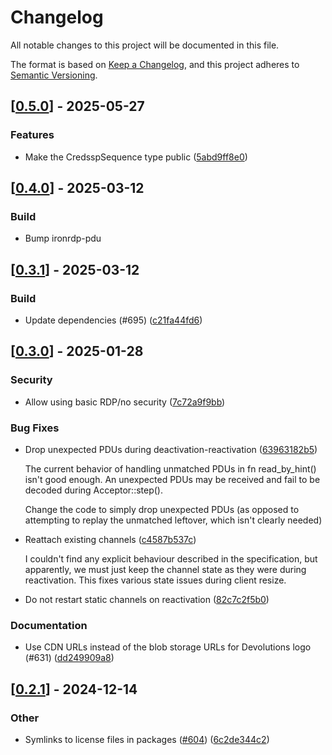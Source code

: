 # Changelog

All notable changes to this project will be documented in this file.

The format is based on [Keep a Changelog](https://keepachangelog.com/en/1.0.0/),
and this project adheres to [Semantic Versioning](https://semver.org/spec/v2.0.0.html).


## [[0.5.0](https://github.com/Devolutions/IronRDP/compare/ironrdp-acceptor-v0.4.0...ironrdp-acceptor-v0.5.0)] - 2025-05-27

### <!-- 1 -->Features

- Make the CredsspSequence type public ([5abd9ff8e0](https://github.com/Devolutions/IronRDP/commit/5abd9ff8e0da8ea48c6747526c4b703a39bf4972)) 



## [[0.4.0](https://github.com/Devolutions/IronRDP/compare/ironrdp-acceptor-v0.3.1...ironrdp-acceptor-v0.4.0)] - 2025-03-12

### <!-- 7 -->Build

- Bump ironrdp-pdu



## [[0.3.1](https://github.com/Devolutions/IronRDP/compare/ironrdp-acceptor-v0.3.0...ironrdp-acceptor-v0.3.1)] - 2025-03-12

### <!-- 7 -->Build

- Update dependencies (#695) ([c21fa44fd6](https://github.com/Devolutions/IronRDP/commit/c21fa44fd6f3c6a6b74788ff68e83133c1314caa)) 


## [[0.3.0](https://github.com/Devolutions/IronRDP/compare/ironrdp-acceptor-v0.2.1...ironrdp-acceptor-v0.3.0)] - 2025-01-28

### <!-- 0 -->Security

- Allow using basic RDP/no security ([7c72a9f9bb](https://github.com/Devolutions/IronRDP/commit/7c72a9f9bbe726d6f9f2377c19e9a672d8d086d5)) 

### <!-- 4 -->Bug Fixes

- Drop unexpected PDUs during deactivation-reactivation ([63963182b5](https://github.com/Devolutions/IronRDP/commit/63963182b5af6ad45dc638e93de4b8a0b565c7d3)) 

  The current behavior of handling unmatched PDUs in fn read_by_hint()
  isn't good enough. An unexpected PDUs may be received and fail to be
  decoded during Acceptor::step().
  
  Change the code to simply drop unexpected PDUs (as opposed to attempting
  to replay the unmatched leftover, which isn't clearly needed)

- Reattach existing channels ([c4587b537c](https://github.com/Devolutions/IronRDP/commit/c4587b537c7c0a148e11bc365bc3df88e2c92312)) 

  I couldn't find any explicit behaviour described in the specification,
  but apparently, we must just keep the channel state as they were during
  reactivation. This fixes various state issues during client resize.

- Do not restart static channels on reactivation ([82c7c2f5b0](https://github.com/Devolutions/IronRDP/commit/82c7c2f5b08c44b1a4f6b04c13ad24d9e2ffa371)) 

### <!-- 6 -->Documentation

- Use CDN URLs instead of the blob storage URLs for Devolutions logo (#631) ([dd249909a8](https://github.com/Devolutions/IronRDP/commit/dd249909a894004d4f728d30b3a4aa77a0f8193b)) 



## [[0.2.1](https://github.com/Devolutions/IronRDP/compare/ironrdp-acceptor-v0.2.0...ironrdp-acceptor-v0.2.1)] - 2024-12-14

### Other

- Symlinks to license files in packages ([#604](https://github.com/Devolutions/IronRDP/pull/604)) ([6c2de344c2](https://github.com/Devolutions/IronRDP/commit/6c2de344c2dd93ce9621834e0497ed7c3bfaf91a)) 
